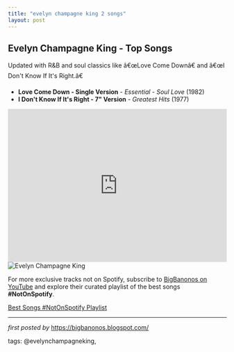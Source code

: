 ```yaml
---
title: "evelyn champagne king 2 songs"
layout: post
---
```

<h2>Evelyn Champagne King - Top Songs</h2>
<p>Updated with R&B and soul classics like â€œLove Come Downâ€ and â€œI Don't Know If It's Right.â€</p> <ul> <li><strong>Love Come Down - Single Version</strong> - <em>Essential - Soul Love</em> (1982)</li> <li><strong>I Don't Know If It's Right - 7" Version</strong> - <em>Greatest Hits</em> (1977)</li>
</ul> <iframe src="https://open.spotify.com/embed/playlist/2cVeptAhIAvqqDdj3SpnaE?utm_source=generator" width="100%" height="352" frameBorder="0" allowfullscreen="" allow="autoplay; clipboard-write; encrypted-media; fullscreen; picture-in-picture" loading="lazy"></iframe>
<img src="https://i.ytimg.com/vi/FySgWAJzJa4/maxresdefault.jpg" alt="Evelyn Champagne King">


<!--Subscribe and Playlist Links-->
<div>
    <p>For more exclusive tracks not on Spotify, subscribe to <a href="https://www.youtube.com/@BigBanonos" target="_blank">BigBanonos on YouTube</a> and explore their curated playlist of the best songs <strong>#NotOnSpotify</strong>.</p>
    <p><a href="https://www.youtube.com/playlist?list=PLtuNtuTatqI0kFahUCbtbfenC_ET5O_tr" target="_blank">Best Songs #NotOnSpotify Playlist<br /></a></p></div>

<hr />

<p><em>first posted by</em> <a href="https://bigbanonos.blogspot.com/" rel="noopener" target="_new">https://bigbanonos.blogspot.com/</a></p>

<p>tags: @evelynchampagneking,</p>
